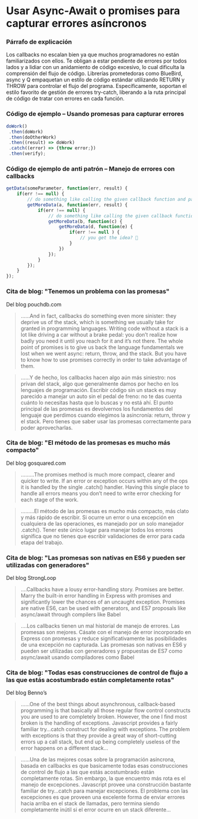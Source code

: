 # Usar Async-Await o promises para capturar errores asíncronos

### Párrafo de explicación

Los callbacks no escalan bien ya que muchos programadores no están familiarizados con ellos. Te obligan a estar pendiente de errores por todos lados y a lidiar con un anidamiento de código excesivo, lo cual dificulta la comprensión del flujo de código. Librerías prometedoras como BlueBird, async y Q empaquetan un estilo de código estándar utilizando RETURN y THROW para controlar el flujo del programa. Específicamente, soportan el estilo favorito de gestión de errores try-catch, liberando a la ruta principal de código de tratar con errores en cada función.

### Código de ejemplo – Usando promesas para capturar errores

```javascript
doWork()
 .then(doWork)
 .then(doOtherWork)
 .then((result) => doWork)
 .catch((error) => {throw error;})
 .then(verify);
```

### Código de ejemplo de anti patrón – Manejo de errores con callbacks

```javascript
getData(someParameter, function(err, result) {
    if(err !== null) {
        // do something like calling the given callback function and pass the error
        getMoreData(a, function(err, result) {
            if(err !== null) {
                // do something like calling the given callback function and pass the error
                getMoreData(b, function(c) {
                    getMoreData(d, function(e) {
                        if(err !== null ) {
                            // you get the idea? 
                        }
                    })
                });
            }
        });
    }
});
```

### Cita de blog: "Tenemos un problema con las promesas"

 Del blog pouchdb.com

 > ……And in fact, callbacks do something even more sinister: they deprive us of the stack, which is something we usually take for granted in programming languages. Writing code without a stack is a lot like driving a car without a brake pedal: you don’t realize how badly you need it until you reach for it and it’s not there. The whole point of promises is to give us back the language fundamentals we lost when we went async: return, throw, and the stack. But you have to know how to use promises correctly in order to take advantage of them.

 > ……Y de hecho, los callbacks hacen algo aún más siniestro: nos privan del stack, algo que generalmente damos por hecho en los lenguajes de programación. Escribir código sin un stack es muy parecido a manejar un auto sin el pedal de freno: no te das cuenta cuánto lo necesitas hasta que lo buscas y no está ahí. El punto principal de las promesas es devolvernos los fundamentos del lenguaje que perdimos cuando elegimos la asincronía: return, throw y el stack. Pero tienes que saber usar las promesas correctamente para poder aprovecharlas.

### Cita de blog: "El método de las promesas es mucho más compacto"

 Del blog gosquared.com

 > ………The promises method is much more compact, clearer and quicker to write. If an error or exception occurs within any of the ops it is handled by the single .catch() handler. Having this single place to handle all errors means you don’t need to write error checking for each stage of the work.

 > ………El método de las promesas es mucho más compacto, más clato y más rápido de escribir. Si ocurre un error o una excepción en cualquiera de las operaciones, es manejado por un solo manejador .catch(). Tener este único lugar para manejar todos los errores significa que no tienes que escribir validaciones de error para cada etapa del trabajo.

### Cita de blog: "Las promesas son nativas en ES6 y pueden ser utilizadas con generadores"

 Del blog StrongLoop

 > ….Callbacks have a lousy error-handling story. Promises are better. Marry the built-in error handling in Express with promises and significantly lower the chances of an uncaught exception. Promises are native ES6, can be used with generators, and ES7 proposals like async/await through compilers like Babel

 > ….Los callbacks tienen un mal historial de manejo de errores. Las promesas son mejores. Cásate con el manejo de error incorporado en Express con promesas y reduce significativamente las posibilidades de una excepción no capturada. Las promesas son nativas en ES6 y pueden ser utilizadas con generadores y propuestas de ES7 como async/await usando compiladores como Babel

### Cita de blog: "Todas esas construcciones de control de flujo a las que estás acostumbrado están completamente rotas"

 Del blog Benno’s

 > ……One of the best things about asynchronous, callback-based programming is that basically all those regular flow control constructs you are used to are completely broken. However, the one I find most broken is the handling of exceptions. Javascript provides a fairly familiar try…catch construct for dealing with exceptions. The problem with exceptions is that they provide a great way of short-cutting errors up a call stack, but end up being completely useless of the error happens on a different stack…


 > ……Una de las mejores cosas sobre la programación asíncrona, basada en callbacks es que basicamente todas esas construcciones de control de flujo a las que estás acostumbrado están completamente rotas. Sin embargo, la que encuentro más rota es el manejo de excepciones. Javascript provee una construcción bastante familiar de try…catch para manejar excepciones. El problema con las excepciones es que proveen una excelente forma de enviar errores hacia arriba en el stack de llamadas, pero termina siendo completamente inútil si el error ocurre en un stack diferente...
